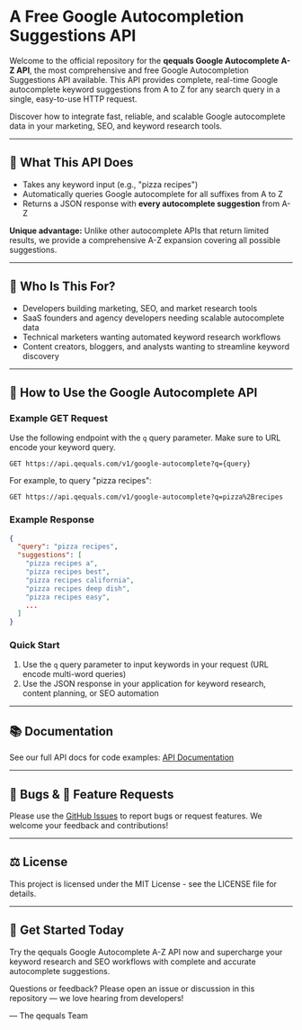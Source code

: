 # A Free Google Autocompletion Suggestions API

Welcome to the official repository for the **qequals Google Autocomplete A-Z API**, the most comprehensive and free Google Autocompletion Suggestions API available. This API provides complete, real-time Google autocomplete keyword suggestions from A to Z for any search query in a single, easy-to-use HTTP request.

Discover how to integrate fast, reliable, and scalable Google autocomplete data in your marketing, SEO, and keyword research tools.

***

## 🚀 What This API Does

- Takes any keyword input (e.g., "pizza recipes")
- Automatically queries Google autocomplete for all suffixes from A to Z
- Returns a JSON response with **every autocomplete suggestion** from A-Z

**Unique advantage:** Unlike other autocomplete APIs that return limited results, we provide a comprehensive A-Z expansion covering all possible suggestions.

***

## 🎯 Who Is This For?

- Developers building marketing, SEO, and market research tools
- SaaS founders and agency developers needing scalable autocomplete data
- Technical marketers wanting automated keyword research workflows
- Content creators, bloggers, and analysts wanting to streamline keyword discovery

***

## 🔧 How to Use the Google Autocomplete API

### Example GET Request

Use the following endpoint with the `q` query parameter. Make sure to URL encode your keyword query.

```
GET https://api.qequals.com/v1/google-autocomplete?q={query}
```

For example, to query "pizza recipes":

```
GET https://api.qequals.com/v1/google-autocomplete?q=pizza%2Brecipes
```

### Example Response

```json
{
  "query": "pizza recipes",
  "suggestions": [
    "pizza recipes a",
    "pizza recipes best",
    "pizza recipes california",
    "pizza recipes deep dish",
    "pizza recipes easy",
    ...
  ]
}
```

### Quick Start

1. Use the `q` query parameter to input keywords in your request (URL encode multi-word queries)
2. Use the JSON response in your application for keyword research, content planning, or SEO automation

***

## 📚 Documentation

See our full API docs for code examples:
[API Documentation](https://www.qequals.com/google-search-autocomplete-api-reference/)

***

## 🐛 Bugs & 🔧 Feature Requests

Please use the [GitHub Issues](https://github.com/qequals/google-autocomplete-api/issues) to report bugs or request features. We welcome your feedback and contributions!

***

## ⚖️ License

This project is licensed under the MIT License - see the LICENSE file for details.

***

## 🚀 Get Started Today

Try the qequals Google Autocomplete A-Z API now and supercharge your keyword research and SEO workflows with complete and accurate autocomplete suggestions.

Questions or feedback? Please open an issue or discussion in this repository — we love hearing from developers!

— The qequals Team
